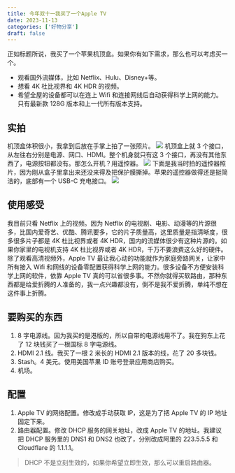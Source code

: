```yaml
---
title: 今年双十一我买了一个Apple TV
date: 2023-11-13
categories: ['好物分享']
draft: false
---
```


正如标题所说，我买了一个苹果机顶盒。如果你有如下需求，那么也可以考虑买一个。

- 观看国外流媒体，比如 Netflix、Hulu、Disney+等。
- 想看 4K 杜比视界和 4K HDR 的视频。
- 希望全屋的设备都可以在连上 Wifi 和连接网线后自动获得科学上网的能力。只有最新款 128G 版本和上一代所有版本支持。
## 实拍
机顶盒体积很小，我拿到后放在手掌上拍了一张照片。
![](/images/appletv-1.jpeg)
机顶盒上就 3 个接口，从左往右分别是电源、网口、HDMI。整个机身就只有这 3 个接口，再没有其他东西了，电源按钮都没有。那怎么开机？用遥控器。
![](/images/appletv-2.png)
下面是我当时拍的遥控器照片，因为刚从盒子里拿出来还没来得及把保护膜撕掉。苹果的遥控器做得还是挺简洁的，底部有一个 USB-C 充电接口。
![](/images/appletv-3.jpeg)
## 使用感受
我目前只看 Netflix 上的视频。因为 Netflix 的电视剧、电影、动漫等的片源很多，比国内爱奇艺、优酷、腾讯要多，它的片子质量高，这里质量是指清晰度，很多很多片子都是 4K 杜比视界或者 4K HDR，国内的流媒体很少有这种片源的。如果你家里的电视机支持 4K 杜比视界或者 4K HDR，千万不要浪费这么好的硬件。  
除了观看高清视频外，Apple TV 最让我心动的功能就作为家庭旁路网关，让家中所有接入 Wifi 和网线的设备零配置获得科学上网的能力。很多设备不方便安装科学上网的软件，依靠 Apple TV 真的可以省很多事。不然你就得买软路由，那种东西都是给爱折腾的人准备的，我一点兴趣都没有，倒不是我不爱折腾，单纯不想在这件事上折腾。
## 要购买的东西

1. 8 字电源线。因为我买的是港版的，所以自带的电源线用不了。我在狗东上花了 12 块钱买了一根国标 8 字电源线。
2. HDMI 2.1 线。我买了一根 2 米长的 HDMI 2.1 版本的线，花了 20 多块钱。
3. Stash。4 美元。使用美国苹果 ID 账号登录应用商店购买。
4. 机场。
## 配置

1. Apple TV 的网络配置。修改成手动获取 IP，这是为了把 Apple TV 的 IP 地址固定下来。
2. 路由器配置。修改 DHCP 服务的网关地址，改成 Apple TV 的地址。我建议把 DHCP 服务里的 DNS1 和 DNS2 也改了，分别改成阿里的 223.5.5.5 和 Cloudflare 的 1.1.1.1。
> DHCP 不是立刻生效的，如果你希望立即生效，那么可以重启路由器。

